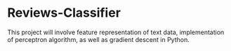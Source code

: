 # Reviews-Classifier
This project will involve feature representation of text data, implementation of perceptron algorithm, as well as gradient descent in Python.
